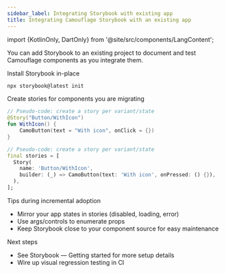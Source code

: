 ```yaml
---
sidebar_label: Integrating Storybook with existing app
title: Integrating Camouflage Storybook with an existing app
---
```


import {KotlinOnly, DartOnly} from '@site/src/components/LangContent';

You can add Storybook to an existing project to document and test Camouflage components as you integrate them.

Install Storybook in-place

```bash
npx storybook@latest init
```

Create stories for components you are migrating

<KotlinOnly>

```kotlin
// Pseudo-code: create a story per variant/state
@Story("Button/WithIcon")
fun WithIcon() {
    CamoButton(text = "With icon", onClick = {})
}
```

</KotlinOnly>

<DartOnly>

```dart
// Pseudo-code: create a story per variant/state
final stories = [
  Story(
    name: 'Button/WithIcon',
    builder: (_) => CamoButton(text: 'With icon', onPressed: () {}),
  ),
];
```

</DartOnly>

Tips during incremental adoption
- Mirror your app states in stories (disabled, loading, error)
- Use args/controls to enumerate props
- Keep Storybook close to your component source for easy maintenance

Next steps
- See Storybook — Getting started for more setup details
- Wire up visual regression testing in CI